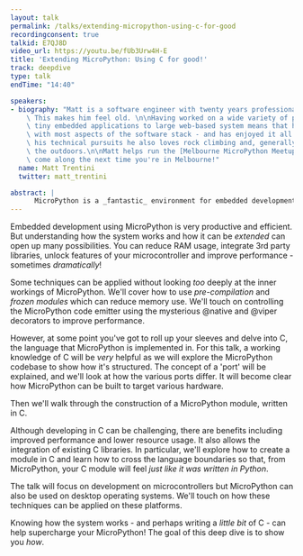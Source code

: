 ```yaml
---
layout: talk
permalink: /talks/extending-micropython-using-c-for-good
recordingconsent: true
talkid: E7QJ8D
video_url: https://youtu.be/fUb3Urw4H-E
title: 'Extending MicroPython: Using C for good!'
track: deepdive
type: talk
endTime: "14:40"

speakers:
- biography: "Matt is a software engineer with twenty years professional experience.\
    \ This makes him feel old. \n\nHaving worked on a wide variety of projects from\
    \ tiny embedded applications to large web-based system means that he has tinkered\
    \ with most aspects of the software stack - and has enjoyed it all! Apart from\
    \ his technical pursuits he also loves rock climbing and, generally, being in\
    \ the outdoors.\n\nMatt helps run the [Melbourne MicroPython Meetup](http://melbournemicropythonmeetup.github.io/);\
    \ come along the next time you're in Melbourne!"
  name: Matt Trentini
  twitter: matt_trentini

abstract: | 
      MicroPython is a _fantastic_ environment for embedded development. But it _is_ an interpreted language; what happens when you hit performance limitations? Or want to use a new feature of your microcontroller? We'll look at how MicroPython can be _extended_ to add features and improve performance.
---
```


Embedded development using MicroPython is very productive and efficient. But understanding how the system works and how it can be _extended_ can open up many possibilities. You can reduce RAM usage, integrate 3rd party libraries, unlock features of your microcontroller and improve performance - sometimes _dramatically_!

Some techniques can be applied without looking _too_ deeply at the inner workings of MicroPython. We'll cover how to use _pre-compilation_ and _frozen modules_ which can reduce memory use. We'll touch on controlling the MicroPython code emitter using the mysterious @native and @viper decorators to improve performance. 
 
However, at some point you've got to roll up your sleeves and delve into C, the language that MicroPython is implemented in. For this talk, a working knowledge of C will be _very_ helpful as we will explore the MicroPython codebase to show how it's structured. The concept of a 'port' will be explained, and we'll look at how the various ports differ. It will become clear how MicroPython can be built to target various hardware.

Then we'll walk through the construction of a MicroPython module, written in C. 

Although developing in C can be challenging, there are benefits including improved performance and lower resource usage. It also allows the integration of existing C libraries. In particular, we'll explore how to create a module in C and learn how to cross the language boundaries so that, from MicroPython, your C module will feel _just like it was written in Python_.

The talk will focus on development on microcontrollers but MicroPython can also be used on desktop operating systems. We'll touch on how these techniques can be applied on these platforms. 

Knowing how the system works - and perhaps writing a _little bit_ of C - can help supercharge your MicroPython! The goal of this deep dive is to show you _how_.
